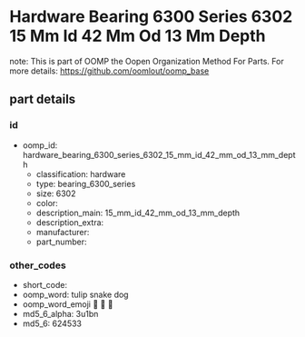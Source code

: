 # Hardware Bearing 6300 Series 6302 15 Mm Id 42 Mm Od 13 Mm Depth  

note: This is part of OOMP the Oopen Organization Method For Parts. For more details: https://github.com/oomlout/oomp_base

##  part details





### id
* oomp_id: hardware_bearing_6300_series_6302_15_mm_id_42_mm_od_13_mm_depth
  * classification: hardware
  * type: bearing_6300_series
  * size: 6302
  * color: 
  * description_main: 15_mm_id_42_mm_od_13_mm_depth
  * description_extra: 
  * manufacturer: 
  * part_number: 

### other_codes
* short_code: 
* oomp_word: tulip snake dog
* oomp_word_emoji :tulip: :snake: :dog:
* md5_6_alpha: 3u1bn
* md5_6: 624533